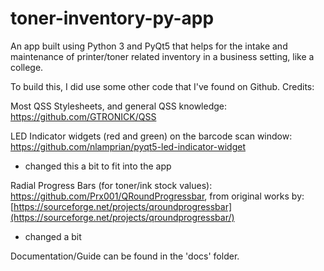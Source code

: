 # toner-inventory-py-app
An app built using Python 3 and PyQt5 that helps for the intake and maintenance of printer/toner related inventory in a business setting, like a college.

To build this, I did use some other code that I've found on Github.
Credits:

Most QSS Stylesheets, and general QSS knowledge: https://github.com/GTRONICK/QSS

LED Indicator widgets (red and green) on the barcode scan window: https://github.com/nlamprian/pyqt5-led-indicator-widget
  - changed this a bit to fit into the app

Radial Progress Bars (for toner/ink stock values): https://github.com/Prx001/QRoundProgressbar, from original works by: [https://sourceforge.net/projects/qroundprogressbar](https://sourceforge.net/projects/qroundprogressbar/)
  - changed a bit

Documentation/Guide can be found in the 'docs' folder.
